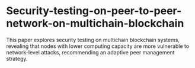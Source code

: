 # Security-testing-on-peer-to-peer-network-on-multichain-blockchain

This paper explores security testing on multichain blockchain systems, revealing that nodes with lower computing capacity are more vulnerable to network-level attacks, recommending an adaptive peer management strategy.
